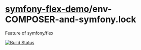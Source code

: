 # [symfony-flex-demo](https://symfony-flex-demo.github.io)/env-COMPOSER-and-symfony.lock
Feature of symfony/flex

[![Build Status](https://travis-ci.org/symfony-flex-demo/env-COMPOSER-and-symfony.lock.svg?branch=master)](https://travis-ci.org/symfony-flex-demo/env-COMPOSER-and-symfony.lock)
